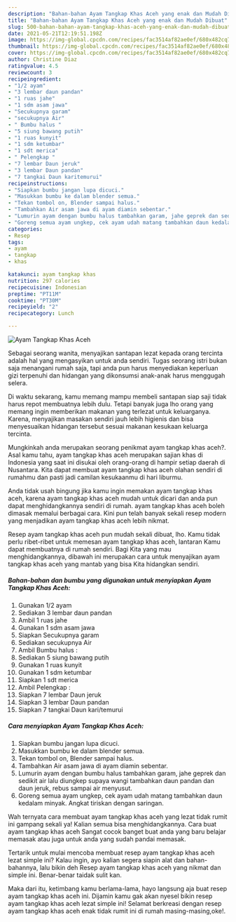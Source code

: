 ```yaml
---
description: "Bahan-bahan Ayam Tangkap Khas Aceh yang enak dan Mudah Dibuat"
title: "Bahan-bahan Ayam Tangkap Khas Aceh yang enak dan Mudah Dibuat"
slug: 500-bahan-bahan-ayam-tangkap-khas-aceh-yang-enak-dan-mudah-dibuat
date: 2021-05-21T12:19:51.198Z
image: https://img-global.cpcdn.com/recipes/fac3514af82ae0ef/680x482cq70/ayam-tangkap-khas-aceh-foto-resep-utama.jpg
thumbnail: https://img-global.cpcdn.com/recipes/fac3514af82ae0ef/680x482cq70/ayam-tangkap-khas-aceh-foto-resep-utama.jpg
cover: https://img-global.cpcdn.com/recipes/fac3514af82ae0ef/680x482cq70/ayam-tangkap-khas-aceh-foto-resep-utama.jpg
author: Christine Diaz
ratingvalue: 4.5
reviewcount: 3
recipeingredient:
- "1/2 ayam"
- "3 lembar daun pandan"
- "1 ruas jahe"
- "1 sdm asam jawa"
- "Secukupnya garam"
- "secukupnya Air"
- " Bumbu halus "
- "5 siung bawang putih"
- "1 ruas kunyit"
- "1 sdm ketumbar"
- "1 sdt merica"
- " Pelengkap "
- "7 lembar Daun jeruk"
- "3 lembar Daun pandan"
- "7 tangkai Daun karitemurui"
recipeinstructions:
- "Siapkan bumbu jangan lupa dicuci."
- "Masukkan bumbu ke dalam blender semua."
- "Tekan tombol on, Blender sampai halus."
- "Tambahkan Air asam jawa di ayam diamin sebentar."
- "Lumurin ayam dengan bumbu halus tambahkan garam, jahe geprek dan sedikit air lalu diungkep supaya wangi tambahkan daun pandan dan daun jeruk, rebus sampai air menyusut."
- "Goreng semua ayam ungkep, cek ayam udah matang tambahkan daun kedalam minyak. Angkat tiriskan dengan saringan."
categories:
- Resep
tags:
- ayam
- tangkap
- khas

katakunci: ayam tangkap khas 
nutrition: 297 calories
recipecuisine: Indonesian
preptime: "PT11M"
cooktime: "PT30M"
recipeyield: "2"
recipecategory: Lunch

---
```



![Ayam Tangkap Khas Aceh](https://img-global.cpcdn.com/recipes/fac3514af82ae0ef/680x482cq70/ayam-tangkap-khas-aceh-foto-resep-utama.jpg)

Sebagai seorang wanita, menyajikan santapan lezat kepada orang tercinta adalah hal yang mengasyikan untuk anda sendiri. Tugas seorang istri bukan saja menangani rumah saja, tapi anda pun harus menyediakan keperluan gizi terpenuhi dan hidangan yang dikonsumsi anak-anak harus menggugah selera.

Di waktu  sekarang, kamu memang mampu membeli santapan siap saji tidak harus repot membuatnya lebih dulu. Tetapi banyak juga lho orang yang memang ingin memberikan makanan yang terlezat untuk keluarganya. Karena, menyajikan masakan sendiri jauh lebih higienis dan bisa menyesuaikan hidangan tersebut sesuai makanan kesukaan keluarga tercinta. 



Mungkinkah anda merupakan seorang penikmat ayam tangkap khas aceh?. Asal kamu tahu, ayam tangkap khas aceh merupakan sajian khas di Indonesia yang saat ini disukai oleh orang-orang di hampir setiap daerah di Nusantara. Kita dapat membuat ayam tangkap khas aceh olahan sendiri di rumahmu dan pasti jadi camilan kesukaanmu di hari liburmu.

Anda tidak usah bingung jika kamu ingin memakan ayam tangkap khas aceh, karena ayam tangkap khas aceh mudah untuk dicari dan anda pun dapat menghidangkannya sendiri di rumah. ayam tangkap khas aceh boleh dimasak memalui berbagai cara. Kini pun telah banyak sekali resep modern yang menjadikan ayam tangkap khas aceh lebih nikmat.

Resep ayam tangkap khas aceh pun mudah sekali dibuat, lho. Kamu tidak perlu ribet-ribet untuk memesan ayam tangkap khas aceh, lantaran Kamu dapat membuatnya di rumah sendiri. Bagi Kita yang mau menghidangkannya, dibawah ini merupakan cara untuk menyajikan ayam tangkap khas aceh yang mantab yang bisa Kita hidangkan sendiri.

<!--inarticleads1-->

##### Bahan-bahan dan bumbu yang digunakan untuk menyiapkan Ayam Tangkap Khas Aceh:

1. Gunakan 1/2 ayam
1. Sediakan 3 lembar daun pandan
1. Ambil 1 ruas jahe
1. Gunakan 1 sdm asam jawa
1. Siapkan Secukupnya garam
1. Sediakan secukupnya Air
1. Ambil  Bumbu halus :
1. Sediakan 5 siung bawang putih
1. Gunakan 1 ruas kunyit
1. Gunakan 1 sdm ketumbar
1. Siapkan 1 sdt merica
1. Ambil  Pelengkap :
1. Siapkan 7 lembar Daun jeruk
1. Siapkan 3 lembar Daun pandan
1. Siapkan 7 tangkai Daun kari/temurui




<!--inarticleads2-->

##### Cara menyiapkan Ayam Tangkap Khas Aceh:

1. Siapkan bumbu jangan lupa dicuci.
1. Masukkan bumbu ke dalam blender semua.
1. Tekan tombol on, Blender sampai halus.
1. Tambahkan Air asam jawa di ayam diamin sebentar.
1. Lumurin ayam dengan bumbu halus tambahkan garam, jahe geprek dan sedikit air lalu diungkep supaya wangi tambahkan daun pandan dan daun jeruk, rebus sampai air menyusut.
1. Goreng semua ayam ungkep, cek ayam udah matang tambahkan daun kedalam minyak. Angkat tiriskan dengan saringan.




Wah ternyata cara membuat ayam tangkap khas aceh yang lezat tidak rumit ini gampang sekali ya! Kalian semua bisa menghidangkannya. Cara buat ayam tangkap khas aceh Sangat cocok banget buat anda yang baru belajar memasak atau juga untuk anda yang sudah pandai memasak.

Tertarik untuk mulai mencoba membuat resep ayam tangkap khas aceh lezat simple ini? Kalau ingin, ayo kalian segera siapin alat dan bahan-bahannya, lalu bikin deh Resep ayam tangkap khas aceh yang nikmat dan simple ini. Benar-benar taidak sulit kan. 

Maka dari itu, ketimbang kamu berlama-lama, hayo langsung aja buat resep ayam tangkap khas aceh ini. Dijamin kamu gak akan nyesel bikin resep ayam tangkap khas aceh lezat simple ini! Selamat berkreasi dengan resep ayam tangkap khas aceh enak tidak rumit ini di rumah masing-masing,oke!.

